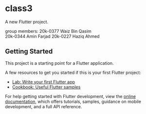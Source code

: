 # class3

A new Flutter project.

group members:
20k-0377 Waiz Bin Qasim  
20k-0344 Amin Farjad
20k-0227 Haziq Ahmed

## Getting Started

This project is a starting point for a Flutter application.

A few resources to get you started if this is your first Flutter project:

- [Lab: Write your first Flutter app](https://docs.flutter.dev/get-started/codelab)
- [Cookbook: Useful Flutter samples](https://docs.flutter.dev/cookbook)

For help getting started with Flutter development, view the
[online documentation](https://docs.flutter.dev/), which offers tutorials,
samples, guidance on mobile development, and a full API reference.
